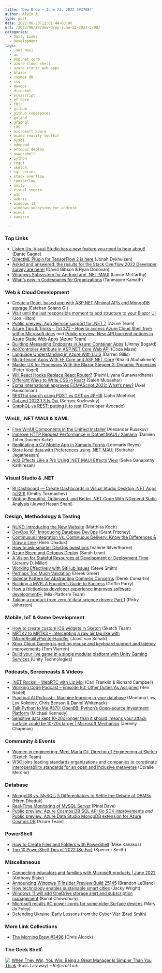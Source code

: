 ```yaml
---
title: 'Dew Drop – June 23, 2022 (#3708)'
author: Alvin A.
type: post
date: 2022-06-23T12:01:44+00:00
url: /2022/06/23/dew-drop-june-23-2022-3708/
categories:
  - Daily Links
  - Development
tags:
  - .net maui
  - ai
  - asp.net core
  - azure cloud shell
  - azure static web apps
  - blazor
  - cosmos db
  - css
  - devops
  - directml
  - ecmascript
  - ef core
  - fhir
  - github
  - github codespaces
  - goland
  - graphql
  - iOS
  - microsoft azure
  - mixed reality toolkit
  - mysql
  - ndepend
  - octopus deploy
  - powershell
  - python
  - react
  - sketch
  - sql server
  - stack overflow
  - tensorflow
  - unity
  - visual studio
  - w3c
  - webrtc
  - windows 11
  - windows subsystem for android
  - winui
  - xamarin

---
```

### <a name="top"></a>Top Links

  * <a href="https://devblogs.microsoft.com/visualstudio/audio-cues-in-visual-studio-2022-17-3-preview-2/?WT.mc_id=DOP-MVP-4025064" target="_blank" rel="noopener">Listen Up, Visual Studio has a new feature you need to hear about!</a> (Dante Gagne)
  * <a href="https://devblogs.microsoft.com/windowsai/directml-plugin-for-tensorflow-2-is-here/?WT.mc_id=DOP-MVP-4025064" target="_blank" rel="noopener">DirectML Plugin for TensorFlow 2 is here</a> (Jonah Dykhuizen)
  * <a href="https://stackoverflow.blog/2022/06/22/asked-and-answered-the-results-for-the-2022-developer-survey-are-here/" target="_blank" rel="noopener">Asked and answered: the results for the Stack Overflow 2022 Developer survey are here!</a> (David Gibson & Ryan Donovan)
  * <a href="https://dvlup.com/2022/06/22/windows-subsystem-for-android-and-net-maui/" target="_blank" rel="noopener">Windows Subsystem for Android and .NET MAUI</a> (Lance McCarthy)
  * <a href="https://github.blog/2022-06-22-whats-new-in-codespaces-for-organizations/" target="_blank" rel="noopener">What’s new in Codespaces for Organizations</a> (Tanmayee Kamath)

### <a name="web"></a>Web & Cloud Development

  * <a href="http://stvansolano.github.io/2022/06/20/Creating-a-react-app-with-AspNet-Minimal-APIs-and-MongoDb-CosmosDb/" target="_blank" rel="noopener">Create a React-based app with ASP.NET Minimal APIs and MongoDB storage</a> (Esteban Solano G.)
  * <a href="https://jonhilton.net/delay-adding-structure/" target="_blank" rel="noopener">Wait until the last responsible moment to add structure to your Blazor UI</a> (Jon Hilton)
  * <a href="https://azure.microsoft.com/en-us/updates/public-preivew-app-service-support-for-net-7/?WT.mc_id=DOP-MVP-4025064" target="_blank" rel="noopener">Public preivew: App Service support for .NET 7</a> (Azure Team)
  * <a href="https://microsoft.github.io/AzureTipsAndTricks/blog/tip372.html" target="_blank" rel="noopener">Azure Tips & Tricks &#8211; Tip 372 &#8211; How to access Azure Cloud Shell from within Microsoft docs</a> _and_ <a href="https://azure.microsoft.com/en-us/updates/public-preview-new-api-backend-options-in-azure-static-web-apps/?WT.mc_id=DOP-MVP-4025064" target="_blank" rel="noopener">Public preview: New API backend options in Azure Static Web Apps</a> (Azure Team)
  * <a href="https://jimmybogard.com/building-messaging-endpoints-in-azure-container-apps/" target="_blank" rel="noopener">Building Messaging Endpoints in Azure: Container Apps</a> (Jimmy Bogard)
  * <a href="https://code-maze.com/apicontroller-attribute-in-asp-net-core-web-api/" target="_blank" rel="noopener">ApiController Attribute in ASP.NET Core Web API</a> (Code Maze)
  * <a href="https://www.dotnetcurry.com/ShowArticle.aspx?ID=1584" target="_blank" rel="noopener">Language Understanding in Azure With LUIS</a> (Darren Gillis)
  * <a href="https://blog.jetbrains.com/dotnet/2022/06/22/multi-tenant-apps-with-ef-core-and-asp-net-core/" target="_blank" rel="noopener">Multi-tenant Apps With EF Core and ASP.NET Core</a> (Khalid Abuhakmeh)
  * <a href="https://www.telerik.com/blogs/master-ux-processes-blazor-stepper-3-dynamic-processes" target="_blank" rel="noopener">Master UX for Processes With the Blazor Stepper 3: Dynamic Processes</a> (Peter Vogel)
  * <a href="https://www.syncfusion.com/blogs/post/will-react-hooks-replace-react-router.aspx" target="_blank" rel="noopener">Will React Hooks Replace React Router?</a> (Piumi Liyana Gunawardhana)
  * <a href="https://css-tricks.com/different-ways-to-write-css-in-react/" target="_blank" rel="noopener">Different Ways to Write CSS in React</a> (Saleh Mubashar)
  * <a href="https://2ality.com/2022/06/ecmascript-2022.html" target="_blank" rel="noopener">Ecma International approves ECMAScript 2022: What’s new?</a> (Axel Rauschman)
  * <a href="http://healthcaresecprivacy.blogspot.com/2022/06/restful-search-using-post-vs-get-on-fhir.html" target="_blank" rel="noopener">RESTful search using POST vs GET on #FHIR</a> (John Moehrke)
  * <a href="https://blog.jetbrains.com/go/2022/06/22/goland-2022-1-3-is-out/" target="_blank" rel="noopener">GoLand 2022.1.3 Is Out</a> (Sergey Kozlovskiy)
  * <a href="https://avocadev.hashnode.dev/graphql-vs-rest-putting-it-to-rest" target="_blank" rel="noopener">GraphQL vs REST: putting it to rest</a> (Developer Avocado)

### <a name="silverlight"></a>WinUI, .NET MAUI & XAML

  * <a href="https://community.devexpress.com/blogs/wpf/archive/2022/06/17/free-winui-components-in-the-unified-installer.aspx" target="_blank" rel="noopener">Free WinUI Components in the Unified Installer</a> (Alexander Russkov)
  * <a href="https://doumer.me/improve-http-request-performance-in-dotnet-maui-xamarin/" target="_blank" rel="noopener">Improve HTTP Request Performance in Dotnet MAUI / Xamarin</a> (Damien Tohin Doumer Kake)
  * <a href="https://www.syncfusion.com/blogs/post/replicating-a-cv-mobile-app-in-xamarin-forms.aspx" target="_blank" rel="noopener">Replicating a CV Mobile App in Xamarin.Forms</a> (Leomaris Reyes)
  * <a href="https://www.msdevbuild.com/2022/06/net-maui-store-local-data-with.html" target="_blank" rel="noopener">Store local data with Preferences using .NET MAUI</a> (Suthahar Jegatheesan)
  * <a href="https://www.syncfusion.com/blogs/post/add-effects-like-a-pro-using-net-maui-effects-view.aspx" target="_blank" rel="noopener">Add Effects Like a Pro Using .NET MAUI Effects View</a> (Selva Ganapathy Kathiresan)

### <a name="dotnet"></a>Visual Studio & .NET

  * <a href="https://community.devexpress.com/blogs/analytics/archive/2022/06/21/bi-dashboard-create-dashboards-in-visual-studio-desktop-net-apps-v22-1.aspx" target="_blank" rel="noopener">BI Dashboard — Create Dashboards in Visual Studio Desktop .NET Apps (v22.1)</a> (Dmitry Tokmachev)
  * <a href="https://dzone.com/articles/writing-beautiful-optimized-and-better-net-code-wi" target="_blank" rel="noopener">Writing Beautiful, Optimized, and Better .NET Code With NDepend Static Analysis</a> (Jawad Hasan Shani)

### <a name="design"></a>Design, Methodology & Testing

  * <a href="https://nuke.build/blog/2022/06/15/new-website/?utm_medium=links&utm_source=alvin&utm_campaign=new-website" target="_blank" rel="noopener">NUKE: Introducing the New Website</a> (Matthias Koch)
  * <a href="https://www.red-gate.com/blog/database-devops/devops-101-introducing-database-devops" target="_blank" rel="noopener">DevOps 101: Introducing Database DevOps</a> (Grant Fritchey)
  * <a href="https://www.simform.com/blog/continuous-integration-vs-continuous-delivery/" target="_blank" rel="noopener">Continuous Integration Vs. Continuous Delivery: Know the Differences & Draw a Line</a> (Hiren Dhaduk)
  * <a href="https://about.gitlab.com/blog/2022/06/22/how-to-ask-smarter-devops-questions/" target="_blank" rel="noopener">How to ask smarter DevOps questions</a> (Valerie Silverthorne)
  * <a href="https://octopus.com/blog/azure-bicep-octopus-deploy" target="_blank" rel="noopener">Azure Bicep and Octopus Deploy</a> (Sarah Lean)
  * <a href="https://jeremydmiller.com/2022/06/22/a-vision-for-stateful-resources-at-development-or-deployment-time/" target="_blank" rel="noopener">A Vision for Stateful Resources at Development or Deployment Time</a> (Jeremy D. Miller)
  * <a href="https://ardalis.com/working-effectively-github-issues/" target="_blank" rel="noopener">Working Effectively with GitHub Issues</a> (Steve Smith)
  * <a href="http://aspiringcraftsman.com/2022/06/22/perhaps-too-much-validation.html" target="_blank" rel="noopener">Perhaps Too Much Validation</a> (Derek Greer)
  * <a href="https://codeopinion.com/sidecar-pattern-for-abstracting-common-concerns/" target="_blank" rel="noopener">Sidecar Pattern for Abstracting Common Concerns</a> (Derek Comartin)
  * <a href="https://thenewstack.io/building-an-minimum-viable-product-a-founders-guide-to-success/" target="_blank" rel="noopener">Building a MVP: A Founder’s Guide to Success</a> (Griffin Parry)
  * <a href="https://www.cncf.io/blog/2022/06/21/how-a-frictionless-developer-experience-improves-software-development%ef%bf%bc/" target="_blank" rel="noopener">How a frictionless developer experience improves software development￼</a> (Mia-Platform Team)
  * <a href="https://medium.com/uxr-microsoft/taking-a-product-from-zero-to-data-science-driven-part-1-8b84dd5bd161?source=rss----59751c8587e8---4" target="_blank" rel="noopener">Taking a product from zero to data science driven: Part 1</a> (Ricky Johnston)

### <a name="mobile"></a>Mobile, IoT & Game Development

  * <a href="https://www.sketch.com/blog/2022/06/22/create-custom-ios-widgets-sketch/" target="_blank" rel="noopener">How to create custom iOS widgets in Sketch</a> (Sketch Team)
  * <a href="https://localjoost.github.io/MRTK2-to-MRTK3-intercepting-a-raw-air-tap-like-with-IMixedRealityPointerHandler/" target="_blank" rel="noopener">MRTK2 to MRTK3 &#8211; intercepting a raw air tap like with IMixedRealityPointerHandler</a> (Joost van Schaik)
  * <a href="https://www.theverge.com/2022/6/22/23178179/xbox-cloud-gaming-keyboard-and-mouse-support-latency-improvements" target="_blank" rel="noopener">Xbox Cloud Gaming is getting mouse and keyboard support and latency improvements</a> (Tom Warren)
  * <a href="https://blog.unity.com/games/build-your-live-game-in-a-single-modular-platform-with-unity-gaming-services" target="_blank" rel="noopener">Build your live game in a single modular platform with Unity Gaming Services</a> (Unity Technologies)

### <a name="podcasts"></a>Podcasts, Screencasts & Videos

  * <a href="https://www.dotnetrocks.com/default.aspx?ShowNum=1799" target="_blank" rel="noopener">.NET Rocks! &#8211; WebRTC with Liz Moi</a> (Carl Franklin & Richard Campbell)
  * <a href="https://www.bennadel.com/blog/4288-working-code-podcast-episode-80-other-duties-as-assigned.htm" target="_blank" rel="noopener">Working Code Podcast &#8211; Episode 80: Other Duties As Assigned</a> (Ben Nadel)
  * <a href="https://changelog.com/practicalai/182" target="_blank" rel="noopener">Practical AI Podcast &#8211; Machine learning in your database</a> (Montana Low, Lev Kokotov, Chris Benson & Daniel Whitenack)
  * <a href="https://talkpython.fm/episodes/show/370/openbb-pythons-open-source-investment-platform" target="_blank" rel="noopener">Talk Python to Me #370: OpenBB: Python&#8217;s Open-source Investment Platform</a> (Michael Kennedy)
  * <a href="http://www.youtube.com/watch?v=sL6bzUB8ri8" target="_blank" rel="noopener">Sensitive data kept 10-20x longer than it should, means your attack surface could be 10-20x larger | Microsoft Mechanics</a> (Jeremy Chapman)

### <a name="events"></a>Community & Events

  * <a href="https://www.sketch.com/blog/2022/06/23/women-in-engineering-day-maria-gil/" target="_blank" rel="noopener">Women in engineering: Meet María Gil, Director of Engineering at Sketch</a> (Sketch Team)
  * <a href="https://www.w3.org/blog/news/archives/9584" target="_blank" rel="noopener">W3C joins leading standards organizations and companies to coordinate interoperability standards for an open and inclusive metaverse</a> (Coralie Mercier)

### <a name="sql"></a>Database

  * <a href="https://www.simform.com/blog/mongodb-vs-mysql-databases/" target="_blank" rel="noopener">MongoDB vs. MySQL: 5 Differentiators to Settle the Debate of DBMSs</a> (Hiren Dhaduk)
  * <a href="https://blog.sqlauthority.com/2022/06/23/real-time-monitoring-of-mysql-server/?utm_source=rss&utm_medium=rss&utm_campaign=real-time-monitoring-of-mysql-server" target="_blank" rel="noopener">Real-Time Monitoring of MySQL Server</a> (Pinal Dave)
  * <a href="https://azure.microsoft.com/en-us/updates/public-preview-azure-cosmos-db-sql-api-go-sdk-improvements/?WT.mc_id=DOP-MVP-4025064" target="_blank" rel="noopener">Public preview: Azure Cosmos DB SQL API Go SDK improvements</a> _and_ <a href="https://azure.microsoft.com/en-us/updates/public-preview-azure-data-studio-mongodb-extension-for-azure-cosmos-db/?WT.mc_id=DOP-MVP-4025064" target="_blank" rel="noopener">Public preview: Azure Data Studio MongoDB extension for Azure Cosmos DB</a> (Azure Team)

### <a name="ps"></a>PowerShell

  * <a href="https://petri.com/powershell-how-to-create-files-folders/" target="_blank" rel="noopener">How to Create Files and Folders with PowerShell</a> (Mike Kanakos)
  * <a href="https://www.itprotoday.com/powershell/top-10-powershell-tips-2022-so-far" target="_blank" rel="noopener">Top 10 PowerShell Tips of 2022 (So Far)</a> (Spencer Smith)

### <a name="misc"></a>Miscellaneous

  * <a href="https://techcommunity.microsoft.com/t5/education-blog/connecting-educators-and-families-with-microsoft-products-june/ba-p/3535695?WT.mc_id=DOP-MVP-4025064" target="_blank" rel="noopener">Connecting educators and families with Microsoft products | June 2022</a> (Anthony Blake)
  * <a href="https://blogs.windows.com/windows-insider/2022/06/22/announcing-windows-11-insider-preview-build-25145/?WT.mc_id=WD-MVP-4025064" target="_blank" rel="noopener">Announcing Windows 11 Insider Preview Build 25145</a> (Brandon LeBlanc)
  * <a href="https://cloudblogs.microsoft.com/industry-blog/microsoft-in-business/sustainability/2022/06/22/how-technology-enables-sustainable-smart-cities/?WT.mc_id=DOP-MVP-4025064" target="_blank" rel="noopener">How technology enables sustainable smart cities</a> (Jacky Wright)
  * <a href="https://www.kunal-chowdhury.com/2022/06/windows-11-build-25145-onedrive-storage-alert.html" target="_blank" rel="noopener">Windows 11 will add OneDrive storage alert and subscription management</a> (Kunal Chowdhury)
  * <a href="https://www.zdnet.com/article/microsoft-recalls-ac-power-cords-for-some-older-surface-devices/#ftag=RSSbaffb68" target="_blank" rel="noopener">Microsoft recalls AC power cords for some older Surface devices</a> (Mary Jo Foley)
  * <a href="https://blogs.microsoft.com/on-the-issues/2022/06/22/defending-ukraine-early-lessons-from-the-cyber-war/" target="_blank" rel="noopener">Defending Ukraine: Early Lessons from the Cyber War</a> (Brad Smith)

### <a name="links"></a>More Link Collections

  * <a href="https://blog.cwa.me.uk/2022/06/23/the-morning-brew-3496/" target="_blank" rel="noopener">The Morning Brew #3496</a> (Chris Alcock)

### <a name="shelf"></a>The Geek Shelf

<a href="https://www.amazon.com/dp/1250279666/?tag=amavin-20" target="_blank" rel="noopener"><img decoding="async" align="left" style="margin: 0px 2px 0px 0px; border: 0px currentcolor; border-image: none; float: left; display: inline; background-image: none;" src="https://m.media-amazon.com/images/I/51EXj+OzLlL._SS135_.jpg" border="0" /></a>&nbsp;<a href="https://www.amazon.com/dp/1250279666/?tag=amavin-20" target="_blank" rel="noopener">When They Win, You Win: Being a Great Manager Is Simpler Than You Think</a> (Russ Laraway) _&#8211; Referral Link_